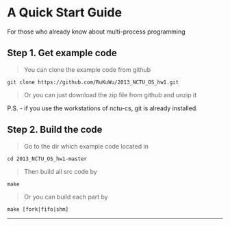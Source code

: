 A Quick Start Guide
====
For those who already know about multi-process programming

## Step 1. Get example code
>   You can clone the example code from github
  
    git clone https://github.com/RuKuWu/2013_NCTU_OS_hw1.git

>   Or you can just download the zip file from github and unzip it

P.S. - if you use the workstations of nctu-cs, git is already installed.
## Step 2. Build the code
>   Go to the dir which example code located in

    cd 2013_NCTU_OS_hw1-master

>   Then build all src code by

    make

>   Or you can build each part by

    make [fork|fifo|shm]

---
